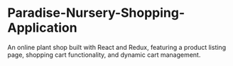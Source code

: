 # Paradise-Nursery-Shopping-Application
An online plant shop built with React and Redux, featuring a product listing page, shopping cart functionality, and dynamic cart management.
